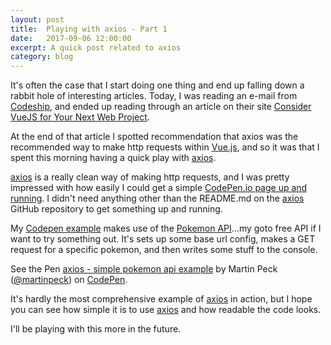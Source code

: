 ```yaml
---
layout: post
title:  Playing with axios - Part 1
date:   2017-09-06 12:00:00
excerpt: A quick post related to axios
category: blog
---
```


It's often the case that I start doing one thing and end up falling down a rabbit hole of interesting articles. Today, I was reading an e-mail from [Codeship], and ended up reading through an article on their site [Consider VueJS for Your Next Web Project](https://blog.codeship.com/consider-vuejs-next-web-project). 

At the end of that article I spotted recommendation that axios was the recommended way to make http requests within [Vue.js], and so it was that I spent this morning having a quick play with [axios].

[axios] is a really clean way of making http requests, and I was pretty impressed with how easily I could get a simple [CodePen.io page up and running][codepen]. I didn't need anything other than the README.md on the [axios] GitHub repository to get something up and running.

My [Codepen example][codepen] makes use of the [Pokemon API][pokemonapi]...my goto free API if I want to try something out. It's sets up some base url config, makes a GET request for a specific pokemon, and then writes some stuff to the console. 

<p data-height="532" data-theme-id="0" data-slug-hash="wKyNdz" data-default-tab="js" data-user="martinpeck" data-embed-version="2" data-pen-title="axios - simple pokemon api example" class="codepen">See the Pen <a href="https://codepen.io/martinpeck/pen/wKyNdz/">axios - simple pokemon api example</a> by Martin Peck (<a href="https://codepen.io/martinpeck">@martinpeck</a>) on <a href="https://codepen.io">CodePen</a>.</p>
<script async src="https://production-assets.codepen.io/assets/embed/ei.js"></script>

It's hardly the most comprehensive example of [axios] in action, but I hope you can see how simple it is to use [axios] and how readable the code looks. 

I'll be playing with this more in the future.

[Vue.js]: https://vuejs.org/
[axios]:https://github.com/mzabriskie/axios
[Codeship]:https://codeship.com
[codepen]: https://codepen.io/martinpeck/pen/wKyNdz
[pokemonapi]: https://pokeapi.co/docsv2/#